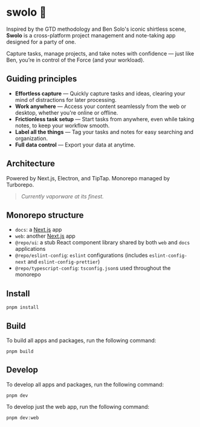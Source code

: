 # swolo 👖

Inspired by the GTD methodology and Ben Solo's iconic shirtless scene, **Swolo** is a cross-platform project management and note-taking app designed for a party of one.

Capture tasks, manage projects, and take notes with confidence — just like Ben, you’re in control of the Force (and your workload).

## Guiding principles

- **Effortless capture** — Quickly capture tasks and ideas, clearing your mind of distractions for later processing.
- **Work anywhere** — Access your content seamlessly from the web or desktop, whether you're online or offline.
- **Frictionless task setup** — Start tasks from anywhere, even while taking notes, to keep your workflow smooth.
- **Label all the things** — Tag your tasks and notes for easy searching and organization.
- **Full data control** — Export your data at anytime.

## Architecture

Powered by Next.js, Electron, and TipTap. Monorepo managed by Turborepo.

> _Currently vaporware at its finest._

## Monorepo structure

- `docs`: a [Next.js](https://nextjs.org/) app
- `web`: another [Next.js](https://nextjs.org/) app
- `@repo/ui`: a stub React component library shared by both `web` and `docs` applications
- `@repo/eslint-config`: `eslint` configurations (includes `eslint-config-next` and `eslint-config-prettier`)
- `@repo/typescript-config`: `tsconfig.json`s used throughout the monorepo

## Install

```
pnpm install
```

## Build

To build all apps and packages, run the following command:

```
pnpm build
```

## Develop

To develop all apps and packages, run the following command:

```
pnpm dev
```

To develop just the web app, run the following command:

```
pnpm dev:web
```
